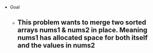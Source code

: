 - Goal
	- This problem wants to merge two sorted arrays nums1 & nums2 in place. Meaning nums1 has allocated space for both itself and the values in nums2
		-